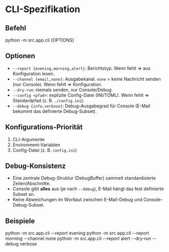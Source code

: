 # CLI-Spezifikation

## Befehl
python -m src.app.cli [OPTIONS]

## Optionen
- `--report {evening,morning,alert}`: Berichtstyp. Wenn fehlt ⇒ aus Konfiguration lesen.
- `--channel {email,none}`: Ausgabekanal. `none` = keine Nachricht senden (nur Console). Wenn fehlt ⇒ Konfiguration.
- `--dry-run`: niemals senden, nur Console/Debug.
- `--config <pfad>`: explizite Config-Datei (INI/TOML). Wenn fehlt ⇒ Standardpfad (z. B. `./config.ini`).
- `--debug {info,verbose}`: Debug-Ausgabegrad für Console (E-Mail bekommt das definierte Debug-Subset).

## Konfigurations-Priorität
1) CLI-Argumente
2) Environment-Variablen
3) Config-Datei (z. B. `config.ini`)

## Debug-Konsistenz
- Eine zentrale Debug-Struktur (DebugBuffer) sammelt standardisierte Zeilen/Abschnitte.
- Console gibt **alles** aus (je nach `--debug`), E-Mail hängt das fest definierte Subset an.
- Keine Abweichungen im Wortlaut zwischen E-Mail-Debug und Console-Debug-Subset.

## Beispiele
python -m src.app.cli --report evening
python -m src.app.cli --report morning --channel none
python -m src.app.cli --report alert --dry-run --debug verbose
